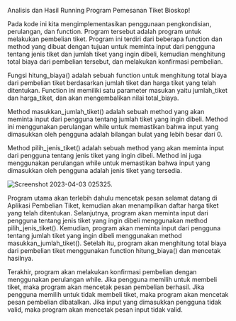 Analisis dan Hasil Running Program Pemesanan Tiket Bioskop!

Pada kode ini kita mengimplementasikan penggunaan pengkondisian, perulangan, dan function. Program tersebut adalah program untuk melakukan pembelian tiket. Program ini terdiri dari beberapa function dan method yang dibuat dengan tujuan untuk meminta input dari pengguna tentang jenis tiket dan jumlah tiket yang ingin dibeli, kemudian menghitung total biaya dari pembelian tersebut, dan melakukan konfirmasi pembelian. 

Fungsi hitung_biaya() adalah sebuah function untuk menghitung total biaya dari pembelian tiket berdasarkan jumlah tiket dan harga tiket yang telah ditentukan. Function ini memiliki satu parameter masukan yaitu jumlah_tiket dan harga_tiket, dan akan mengembalikan nilai total_biaya. 

Method masukkan_jumlah_tiket() adalah sebuah method yang akan meminta input dari pengguna tentang jumlah tiket yang ingin dibeli. Method ini menggunakan perulangan while untuk memastikan bahwa input yang dimasukkan oleh pengguna adalah bilangan bulat yang lebih besar dari 0.

Method pilih_jenis_tiket() adalah sebuah method yang akan meminta input dari pengguna tentang jenis tiket yang ingin dibeli. Method ini juga menggunakan perulangan while untuk memastikan bahwa input yang dimasukkan oleh pengguna adalah jenis tiket yang tersedia.


![Screenshot 2023-04-03 025325](https://user-images.githubusercontent.com/129579744/229375829-25511916-b09d-41f4-bba4-3eab595f5727.jpg).

Program utama akan terlebih dahulu mencetak pesan selamat datang di Aplikasi Pembelian Tiket, kemudian akan menampilkan daftar harga tiket yang telah ditentukan. Selanjutnya, program akan meminta input dari pengguna tentang jenis tiket yang ingin dibeli menggunakan method pilih_jenis_tiket(). Kemudian, program akan meminta input dari pengguna tentang jumlah tiket yang ingin dibeli menggunakan method masukkan_jumlah_tiket(). Setelah itu, program akan menghitung total biaya dari pembelian tiket menggunakan function hitung_biaya() dan mencetak hasilnya. 

Terakhir, program akan melakukan konfirmasi pembelian dengan menggunakan perulangan while. Jika pengguna memilih untuk membeli tiket, maka program akan mencetak pesan pembelian berhasil. Jika pengguna memilih untuk tidak membeli tiket, maka program akan mencetak pesan pembelian dibatalkan. Jika input yang dimasukkan pengguna tidak valid, maka program akan mencetak pesan input tidak valid.
